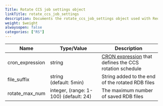 ```yaml
---
Title: Rotate CCS job settings object
linkTitle: rotate_ccs_job_settings
description: Documents the rotate_ccs_job_settings object used with Redis Enterprise Software REST API calls.
weight: $weight
alwaysopen: false
categories: ["RS"]
---
```


| Name | Type/Value | Description |
|------|------------|-------------|
| cron_expression | string | [CRON expression](https://en.wikipedia.org/wiki/Cron#CRON_expression) that defines the CCS rotation schedule |
| file_suffix | string (default:&nbsp;5min) | String added to the end of the rotated RDB files |
| rotate_max_num | integer, (range:&nbsp;1-100) (default:&nbsp;24) | The maximum number of saved RDB files |
